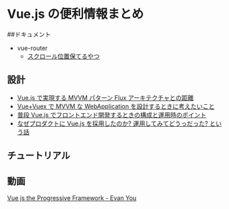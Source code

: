 # Vue.js の便利情報まとめ

##ドキュメント

* vue-router
  * [スクロール位置保てるやつ](https://router.vuejs.org/en/advanced/scroll-behavior.html)

## 設計

* [Vue.js で実現する MVVM パターン Flux アーキテクチャとの距離](https://speakerdeck.com/shinpeim/vue-dot-jsdeshi-xian-surumvvmpatan-fluxakitekutiyatofalseju-li)
* [Vue+Vuex で MVVM な WebApplication を設計するときに考えたいこと](https://aloerina01.github.io/javascript/vue/2017/08/29/1.html#%E3%81%A9%E3%81%AE%E3%82%88%E3%81%86%E3%81%ABcomponent%E3%82%92%E5%88%86%E3%81%91%E3%82%8B%E3%81%8B)
* [普段 Vue.js でフロントエンド開発するときの構成と運用時のポイント](https://qiita.com/potato4d/items/55a60f21c26bf889afd5)
* [なぜプロダクトに Vue.js を採用したのか? 運用してみてどうっだった? という話](https://blog.nagisa-inc.jp/archives/2980)

## チュートリアル

## 動画

[Vue js the Progressive Framework - Evan You](https://www.youtube.com/watch?v=pBBSp_iIiVM)
